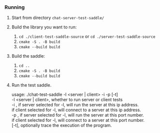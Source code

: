 ### Running
1. Start from directory `chat-server-test-saddle/`
2. Build the library you want to run:
    1. `cd ./client-test-saddle-source` or `cd ./server-test-saddle-source` 
    2. `cmake -S . -B build`
    3. `cmake --build build` 
3. Build the saddle:
   1. `cd ..`
   2. `cmake -S . -B build`
   3. `cmake --build build`
4. Run the test saddle.


      usage: ./chat-test-saddle -l <server | client> -i <ip address> -p <port number> [-t]    
      -l <server | client>, whether to run server or client tests                             
      -i <ip address>, if server selected for -l, will run the server at this ip address.     
          if client selected for -l, will connect to a server at this ip address.             
      -p <port number>, if server selected for -l, will run the server at this port number.   
          if client selected for -l, will connect to a server at this port number.            
      [-t], optionally trace the execution of the program.